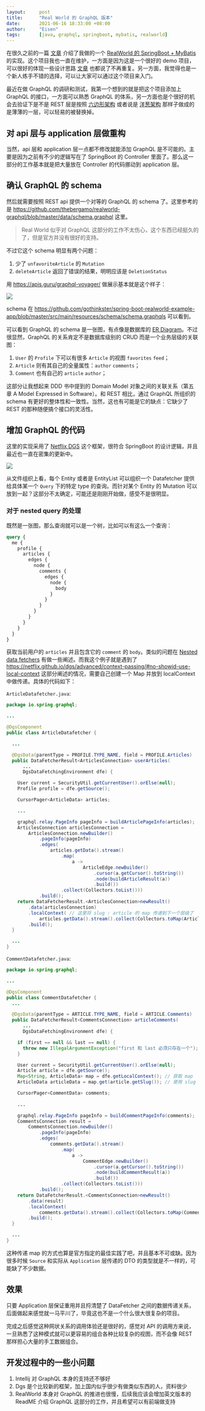 ```yaml
---
layout:     post
title:      "Real World 的 GraphQL 版本"
date:       2021-06-16 18:33:00 +08:00
author:     "Eisen"
tags:       [java, graphql, springboot, mybatis, realworld]
---
```


在很久之前的一篇 [文章](/real-world-spring-boot-and-mybatis) 介绍了我做的一个 [RealWorld 的 SpringBoot + MyBatis](https://github.com/gothinkster/spring-boot-realworld-example-app) 的实现。这个项目我也一直在维护，一方面是因为这是一个很好的 demo 项目，可以很好的体现一些设计思路 [文章](/real-world-spring-boot-and-mybatis) 也都说了不再重复。另一方面，我觉得也是一个新人练手不错的选择，可以让大家可以通过这个项目来入门。

最近在做 GraphQL 的调研和测试，我第一个想到的就是把这个项目添加上 GraphQL 的接口，一方面可以熟悉 GraphQL 的体系，另一方面也是个很好的机会去验证下是不是 REST 层是按照 [六边形架构](https://alistair.cockburn.us/Hexagonal+architecture) 或者说是 [洋葱架构](https://www.infoq.com/news/2014/10/ddd-onion-architecture) 那样子做成的是薄薄的一层，可以轻易的被替换掉。

## 对 api 层与 application 层做重构

当然，api 层和 application 层一点都不修改就能添加 GraphQL 是不可能的。主要是因为之前有不少的逻辑写在了 SpringBoot 的 Controller 里面了。那么这一部分的工作基本就是把大量放在 Controller 的代码挪动到 application 层。

## 确认 GraphQL 的 schema

然后就需要按照 REST api 提供一个对等的 GraphQL 的 schema 了。这里参考的是 https://github.com/thebergamo/realworld-graphql/blob/master/data/schema.graphql 这里。

> Real World 似乎对 GraphQL 这部分的工作不太伤心，这个东西已经挺久的了，但是官方并没有很好的支持。

不过它这个 schema 明显有两个问题：

1. 少了 `unfavoriteArticle` 的 `Mutation`
2. `deleteArticle` 返回了错误的结果，明明应该是 `DeletionStatus`

用 https://apis.guru/graphql-voyager/ 做展示基本就是这个样子：

![](../img/in-post/graphql-example/2021-06-16-19-22-23.png)

schema 在 https://github.com/gothinkster/spring-boot-realworld-example-app/blob/master/src/main/resources/schema/schema.graphqls 可以看到。

可以看到 GraphQL 的 schema 是一张图，有点像是数据库的 [ER Diagram](https://www.guru99.com/er-diagram-tutorial-dbms.html)。不过很显然，GraphQL 的关系肯定不是数据库级别的 CRUD 而是一个业务层级的关联图：

1. `User` 的 `Profile` 下可以有很多 `Article` 的视图 `favorites` `feed`；
2. `Article` 则有其自己的全量属性：`author` `comments`；
3. `Comment` 也有自己的 `article` `author`；

这部分让我想起来 DDD 书中提到的 Domain Model 对象之间的关联关系（第五章 A Model Expressed in Software）。和 REST 相比，通过 GraphQL 所组织的 schema 有更好的整体性和一致性。当然，这也有可能是它的缺点：它缺少了 REST 的那种随便搞个接口的灵活性。

## 增加 GraphQL 的代码

这里的实现采用了 [Netflix DGS](https://netflix.github.io/dgs/) 这个框架，很符合 SpringBoot 的设计逻辑，并且最近也一直在密集的更新中。

![](../img/in-post/graphql-example/2021-06-16-20-03-53.png)

从文件组织上看，每个 Entity 或者是 EntityList 可以组织一个 Datafetcher 提供给具体某一个 `Query` 下的特定 type 的查询。而针对某个 Entity 的 Mutation 可以放到一起？这部分不太确定，可能还是刚刚开始做，感受不是很明显。

### 对于 nested query 的处理

既然是一张图，那么查询就可以是一个树，比如可以有这么一个查询：

```graphql
query {
  me {
    profile {
      articles {
        edges {
          node {
            comments {
              edges {
                node {
                  body
                }
              }
            }
          }
        }
      }
    }
  }
}
```

获取当前用户的 `articles` 并且包含它的 `comment` 的 `body`。类似的问题在 [Nested data fetchers](https://netflix.github.io/dgs/advanced/context-passing/) 有做一些阐述。而我这个例子就是遇到了 https://netflix.github.io/dgs/advanced/context-passing/#no-showid-use-local-context 这部分阐述的情况，需要自己创建一个 Map 并放到 localContext 中做传递。具体的代码如下：

`ArticleDatafetcher.java`:

```java
package io.spring.graphql;

...

@DgsComponent
public class ArticleDatafetcher {

  ...

  @DgsData(parentType = PROFILE.TYPE_NAME, field = PROFILE.Articles)
  public DataFetcherResult<ArticlesConnection> userArticles(
      ...
      DgsDataFetchingEnvironment dfe) {

    User current = SecurityUtil.getCurrentUser().orElse(null);
    Profile profile = dfe.getSource();

    CursorPager<ArticleData> articles;

    ...

    graphql.relay.PageInfo pageInfo = buildArticlePageInfo(articles);
    ArticlesConnection articlesConnection =
        ArticlesConnection.newBuilder()
            .pageInfo(pageInfo)
            .edges(
                articles.getData().stream()
                    .map(
                        a ->
                            ArticleEdge.newBuilder()
                                .cursor(a.getCursor().toString())
                                .node(buildArticleResult(a))
                                .build())
                    .collect(Collectors.toList()))
            .build();
    return DataFetcherResult.<ArticlesConnection>newResult()
        .data(articlesConnection)
        .localContext( // 这里将 slug : article 的 map 传递到下一个层级了
            articles.getData().stream().collect(Collectors.toMap(ArticleData::getSlug, a -> a)))
        .build();
  }

  ...
}

```

`CommentDatafetcher.java`:

```java
package io.spring.graphql;

...

@DgsComponent
public class CommentDatafetcher {
  ...

  @DgsData(parentType = ARTICLE.TYPE_NAME, field = ARTICLE.Comments)
  public DataFetcherResult<CommentsConnection> articleComments(
      ...
      DgsDataFetchingEnvironment dfe) {

    if (first == null && last == null) {
      throw new IllegalArgumentException("first 和 last 必须只存在一个");
    }

    User current = SecurityUtil.getCurrentUser().orElse(null);
    Article article = dfe.getSource();
    Map<String, ArticleData> map = dfe.getLocalContext(); // 获取 map
    ArticleData articleData = map.get(article.getSlug()); // 使用 slug 获取具体的 ArticleData

    CursorPager<CommentData> comments;
    
    ...

    graphql.relay.PageInfo pageInfo = buildCommentPageInfo(comments);
    CommentsConnection result =
        CommentsConnection.newBuilder()
            .pageInfo(pageInfo)
            .edges(
                comments.getData().stream()
                    .map(
                        a ->
                            CommentEdge.newBuilder()
                                .cursor(a.getCursor().toString())
                                .node(buildCommentResult(a))
                                .build())
                    .collect(Collectors.toList()))
            .build();
    return DataFetcherResult.<CommentsConnection>newResult()
        .data(result)
        .localContext(
            comments.getData().stream().collect(Collectors.toMap(CommentData::getId, c -> c))) // 这里同样传递了一个 id : comment 的 map 到下一个层级
        .build();
  }

  ...
}

```

这种传递 map 的方式也算是官方指定的最佳实践了吧，并且基本不可或缺。因为很多时候 `Source` 和实际从 `Application` 层传递的 DTO 的类型就是不一样的，可能缺了不少数据。

## 效果

只要 Application 层保证重用并且捋清楚了 DataFetcher 之间的数据传递关系，后面做起来感觉就一马平川了，毕竟这也不是一个什么很大很复杂的项目。

完成之后感觉这种网状关系的调用体验还是很好的，感觉对 API 的调用方来说，一旦熟悉了这种模式就可以更容易的组合各种比较复杂的视图，而不会像 REST 那样担心大量的手工数据组合。

## 开发过程中的一些小问题

1. Intellij 对 GraphQL 本身的支持还不够好
2. Dgs 是个比较新的框架，加上国内似乎很少有做类似东西的人，资料很少
3. RealWorld 本身对 GraphQL 的推进也很慢，后续我应该会增加英文版本的 ReadME 介绍 GraphQL 这部分的工作，并且希望可以有前端做支持